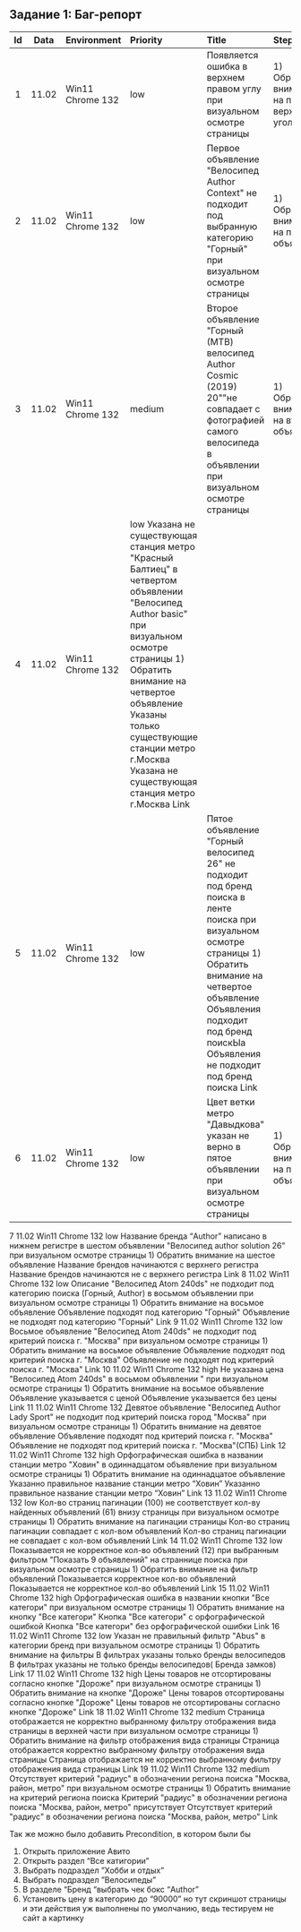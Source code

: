 ## Задание 1: Баг-репорт
|Id|Data|	Environment|	Priority|	Title|	Steps|	Ex Result|	Ac Result|	Link|
|:-:|:--:|:----------|:--------|:-----|:-----|:---------|:--------:|:----|
|1|11.02|	Win11 Chrome 132|	low|	Появляется ошибка в верхнем правом углу при визуальном осмотре страницы	|1) Обратить внимание на правый верхний угол	|Ошибка не появляется |	Ошибка появляется|	Link|
|2|	11.02|	Win11 Chrome 132|	low	|Первое объявление "Велосипед  Author Context" не подходит под выбранную категорию "Горный" при визуальном осмотре страницы|	1) Обратить внимание на первое объявление|	Объявление подходят под категорию "Горный"|	Объявление не подходят под категорию "Горный"	|Link|
|3|	11.02|	Win11 Chrome 132|	medium	|Второе объявление "Горный (МТВ) велосипед Author Cosmic (2019) 20""не совпадает с фотографией самого велосипеда в объявлении при визуальном осмотре страницы	|1) Обратить внимание на второе объявление|	Изображение и название товара совпадает|	Изображение и название товара не совпадает|	Link|
|4|	11.02|	Win11 Chrome 132|	low	Указана не существующая станция метро "Красный Балтиец" в четвертом объявлении "Велосипед Author basic" при визуальном осмотре страницы	1) Обратить внимание на четвертое объявление	Указаны только существующие станции метро г.Москва	Указана не существующая станция метро г.Москва	Link
|5|	11.02|	Win11 Chrome 132|	low|	Пятое объявление "Горный велосипед 26" не подходит под бренд поиска в ленте поиска при визуальном осмотре страницы	1) Обратить внимание на четвертое объявление	Объявления  подходит под  бренд поискЫа	Объявления  не подходит под  бренд поиска	Link
|6|	11.02|	Win11 Chrome 132|	low|	Цвет ветки  метро "Давыдкова" указан не верно в пятое объявлении при визуальном осмотре страницы	|1) Обратить внимание на пятое объявление	|Цвет ветки метро бирюзовый	|Цвет ветки метро синий	|Link|
7	11.02	Win11 Chrome 132	low	Название бренда “Author” написано в нижнем регистре в шестом объявлении "Велосипед author solution 26" при визуальном осмотре страницы	1) Обратить внимание на шестое объявление	Название брендов начинаются с верхнего регистра	Название брендов начинаются не с верхнего регистра	Link
8	11.02	Win11 Chrome 132	low	Описание  "Велосипед Atom 240ds" не подходит под категорию поиска (Горный, Author) в восьмом объявлении при визуальном осмотре страницы	1) Обратить внимание на восьмое объявление	Объявление подходят под категорию "Горный"	Объявление не подходят под категорию "Горный"	Link
9	11.02	Win11 Chrome 132	low	Восьмое объявление "Велосипед Atom 240ds" не подходит под критерий поиска г. "Москва" при визуальном осмотре страницы	1) Обратить внимание на восьмое объявление	Объявление подходят под критерий поиска г. "Москва"	Объявление не подходят под критерий поиска г. "Москва"	Link
10	11.02	Win11 Chrome 132	high	Не указана цена "Велосипед Atom 240ds" в восьмом объявлении " при визуальном осмотре страницы	1) Обратить внимание на восьмое объявление	Объявление указывается с ценой	Объявление указывается без цены	Link
11	11.02	Win11 Chrome 132		Девятое объявление "Велосипед Author Lady Sport" не подходит под критерий поиска город "Москва" при визуальном осмотре страницы	1) Обратить внимание на девятое объявление	Объявление подходят под критерий поиска г. "Москва"	Объявление не подходят под критерий поиска г. "Москва"(СПБ)	Link
12	11.02	Win11 Chrome 132	high	Орфографическая ошибка в названии станции метро "Ховин" в одиннадцатом объявление при визуальном осмотре страницы	1) Обратить внимание на одиннадцатое объявление	Указанно правильное название станции метро “Ховин”	Указанно правильное название станции метро “Ховин”	Link
13	11.02	Win11 Chrome 132	low	Кол-во страниц  пагинации (100) не соответствует кол-ву найденных объявлений (61) внизу страницы при визуальном осмотре страницы	1) Обратить внимание на пагинации страницы	Кол-во страниц  пагинации совпадает с кол-вом объявлений	Кол-во страниц  пагинации не совпадает с кол-вом объявлений	Link
14	11.02	Win11 Chrome 132	low	Показывается не корректное кол-во объявлений (12) при выбранным фильтром "Показать 9 объявлений" на страннице поиска при визуальном осмотре страницы	1) Обратить внимание на фильтр объявлений	Показывается корректное кол-во объявлений	Показывается не корректное кол-во объявлений	Link
15	11.02	Win11 Chrome 132	high	Орфографическая ошибка в названии кнопки "Все категори" при визуальном осмотре страницы	1) Обратить внимание на кнопку "Все категори"	Кнопка "Все категори"
с орфографической ошибкой	Кнопка "Все категори"
без орфографической ошибки	Link
16	11.02	Win11 Chrome 132	low	Указан не правильный фильтр "Abus" в категории бренд при визуальном осмотре страницы	1) Обратить внимание на фильтры	В фильтрах указаны только бренды велосипедов	В фильтрах указаны не только бренды велосипедов( Бренда замков)	Link
17	11.02	Win11 Chrome 132	high	Цены товаров не отсортированы согласно кнопке "Дороже" при визуальном осмотре страницы 	1) Обратить внимание на кнопке "Дороже"	Цены товаров  отсортированы согласно кнопке "Дороже"	Цены товаров не отсортированы согласно кнопке "Дороже"	Link
18	11.02	Win11 Chrome 132	medium	Страница отображается не корректно выбранному фильтру отображения вида страницы в верхней части при визуальном осмотре страницы	1) Обратить внимание на фильтр отображения вида страницы	Страница отображается корректно выбранному фильтру отображения вида страницы	Страница отображается не корректно выбранному фильтру отображения вида страницы	Link
19	11.02	Win11 Chrome 132	medium	Отсутствует критерий "радиус" в обозначении региона поиска "Москва, район, метро" при визуальном осмотре страницы	1) Обратить внимание на критерий региона поиска	Критерий "радиус" в обозначении региона поиска "Москва, район, метро" присутствует	Отсутствует критерий "радиус" в обозначении региона поиска "Москва, район, метро"	Link

Так же можно было добавить Precondition, в котором были бы 
1) Открыть приложение Авито
2) Открыть раздел “Все катигории”
3) Выбрать подраздел ”Хобби и отдых”
4) Выбрать подраздел ”Велосипеды”
5) В разделе “Бренд “выбрать чек бокс “Author”
5) Установить цену в категорию до “90000”
 но тут скриншот страницы  и эти действия уж выполнены по умолчанию, ведь тестируем не сайт а картинку

